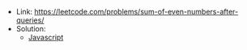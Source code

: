 - Link: https://leetcode.com/problems/sum-of-even-numbers-after-queries/
- Solution:
  - [Javascript](index.js)
